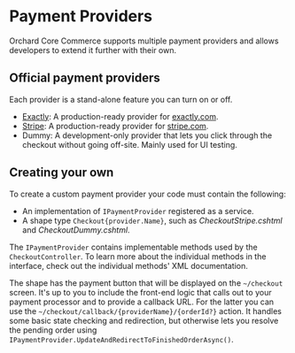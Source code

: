 # Payment Providers

Orchard Core Commerce supports multiple payment providers and allows developers to extend it further with their own.

## Official payment providers

Each provider is a stand-alone feature you can turn on or off.

- [Exactly](exactly-payment.md): A production-ready provider for [exactly.com](https://exactly.com/).
- [Stripe](stripe-payment.md): A production-ready provider for [stripe.com](https://stripe.com/).
- Dummy: A development-only provider that lets you click through the checkout without going off-site. Mainly used for UI testing.

## Creating your own

To create a custom payment provider your code must contain the following:

- An implementation of `IPaymentProvider` registered as a service.
- A shape type `Checkout{provider.Name}`, such as _CheckoutStripe.cshtml_ and _CheckoutDummy.cshtml_.

The `IPaymentProvider` contains implementable methods used by the `CheckoutController`. To learn more about the individual methods in the interface, check out the individual methods' XML documentation.

The shape has the payment button that will be displayed on the `~/checkout` screen. It's up to you to include the front-end logic that calls out to your payment processor and to provide a callback URL. For the latter you can use the `~/checkout/callback/{providerName}/{orderId?}` action. It handles some basic state checking and redirection, but otherwise lets you resolve the pending order using `IPaymentProvider.UpdateAndRedirectToFinishedOrderAsync()`.
